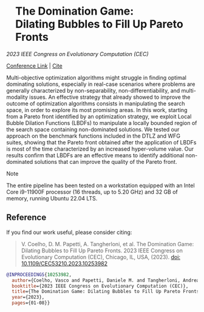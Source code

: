 <div id="user-content-toc">
    <ul style="list-style: none;">
        <summary>
            <h1>The Domination Game:<br>Dilating Bubbles to Fill Up Pareto Fronts</h1>
        </summary>
    </ul>
</div>

*2023 IEEE Congress on Evolutionary Computation (CEC)*

[Conference Link](https://doi.org/10.1109/CEC53210.2023.10253982) | [Cite](#reference)

<!-- ## Abstract -->
Multi-objective optimization algorithms might struggle in finding optimal dominating solutions, especially in real-case scenarios where problems are generally characterized by non-separability, non-differentiability, and multi-modality issues. An effective strategy that already showed to improve the outcome of optimization algorithms consists in manipulating the search space, in order to explore its most promising areas. In this work, starting from a Pareto front identified by an optimization strategy, we exploit Local Bubble Dilation Functions (LBDFs) to manipulate a locally bounded region of the search space containing non-dominated solutions. We tested our approach on the benchmark functions included in the DTLZ and WFG suites, showing that the Pareto front obtained after the application of LBDFs is most of the time characterized by an increased hyper-volume value. Our results confirm that LBDFs are an effective means to identify additional non-dominated solutions that can improve the quality of the Pareto front.

> [!NOTE]
>The entire pipeline has been tested on a workstation equipped with an Intel Core i9-11900F processor (16 threads, up to 5.20 GHz) and 32 GB of memory, running Ubuntu 22.04 LTS.


## Reference
If you find our work useful, please consider citing:

> V. Coelho, D. M. Papetti, A. Tangherloni, et al. The Domination Game: Dilating Bubbles to Fill Up Pareto Fronts. 2023 IEEE Congress on Evolutionary Computation (CEC), Chicago, IL, USA, (2023). [doi: 10.1109/CEC53210.2023.10253982](https://doi.org/10.1109/CEC53210.2023.10253982)

```bibtex
@INPROCEEDINGS{10253982,
  author={Coelho, Vasco and Papetti, Daniele M. and Tangherloni, Andrea and Cazzaniga, Paolo and Besozzi, Daniela and Nobile, Marco S.},
  booktitle={2023 IEEE Congress on Evolutionary Computation (CEC)}, 
  title={The Domination Game: Dilating Bubbles to Fill Up Pareto Fronts}, 
  year={2023},
  pages={01-08}}
```
